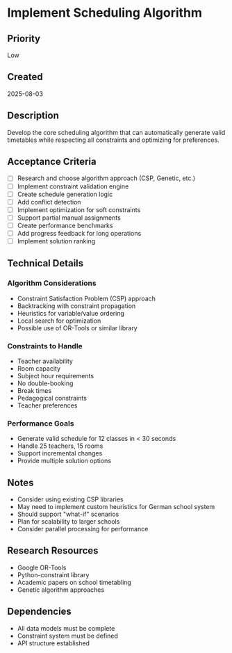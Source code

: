 # Implement Scheduling Algorithm

## Priority
Low

## Created
2025-08-03

## Description
Develop the core scheduling algorithm that can automatically generate valid timetables while respecting all constraints and optimizing for preferences.

## Acceptance Criteria
- [ ] Research and choose algorithm approach (CSP, Genetic, etc.)
- [ ] Implement constraint validation engine
- [ ] Create schedule generation logic
- [ ] Add conflict detection
- [ ] Implement optimization for soft constraints
- [ ] Support partial manual assignments
- [ ] Create performance benchmarks
- [ ] Add progress feedback for long operations
- [ ] Implement solution ranking

## Technical Details
### Algorithm Considerations
- Constraint Satisfaction Problem (CSP) approach
- Backtracking with constraint propagation
- Heuristics for variable/value ordering
- Local search for optimization
- Possible use of OR-Tools or similar library

### Constraints to Handle
- Teacher availability
- Room capacity
- Subject hour requirements
- No double-booking
- Break times
- Pedagogical constraints
- Teacher preferences

### Performance Goals
- Generate valid schedule for 12 classes in < 30 seconds
- Handle 25 teachers, 15 rooms
- Support incremental changes
- Provide multiple solution options

## Notes
- Consider using existing CSP libraries
- May need to implement custom heuristics for German school system
- Should support "what-if" scenarios
- Plan for scalability to larger schools
- Consider parallel processing for performance

## Research Resources
- Google OR-Tools
- Python-constraint library
- Academic papers on school timetabling
- Genetic algorithm approaches

## Dependencies
- All data models must be complete
- Constraint system must be defined
- API structure established
